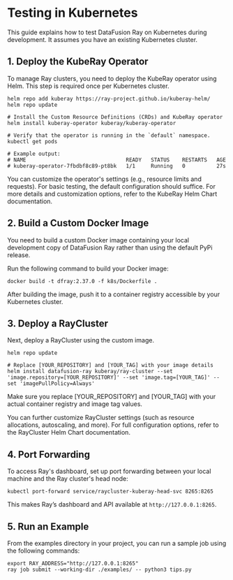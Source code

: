 # Testing in Kubernetes

This guide explains how to test DataFusion Ray on Kubernetes during development. It assumes you have an existing Kubernetes cluster.

## 1. Deploy the KubeRay Operator

To manage Ray clusters, you need to deploy the KubeRay operator using Helm. This step is required once per Kubernetes cluster.

```shell
helm repo add kuberay https://ray-project.github.io/kuberay-helm/
helm repo update

# Install the Custom Resource Definitions (CRDs) and KubeRay operator
helm install kuberay-operator kuberay/kuberay-operator

# Verify that the operator is running in the `default` namespace.
kubectl get pods

# Example output:
# NAME                                READY   STATUS    RESTARTS   AGE
# kuberay-operator-7fbdbf8c89-pt8bk   1/1     Running   0          27s
```

You can customize the operator's settings (e.g., resource limits and requests). For basic testing, the default configuration should suffice.
For more details and customization options, refer to the KubeRay Helm Chart documentation.

## 2. Build a Custom Docker Image
You need to build a custom Docker image containing your local development copy of DataFusion Ray rather than using the default PyPi release.

Run the following command to build your Docker image:

```shell
docker build -t dfray:2.37.0 -f k8s/Dockerfile .
```

After building the image, push it to a container registry accessible by your Kubernetes cluster.

## 3. Deploy a RayCluster
Next, deploy a RayCluster using the custom image.

```shell
helm repo update

# Replace [YOUR_REPOSITORY] and [YOUR_TAG] with your image details
helm install datafusion-ray kuberay/ray-cluster --set 'image.repository=[YOUR_REPOSITORY]' --set 'image.tag=[YOUR_TAG]' --set 'imagePullPolicy=Always'
```
Make sure you replace [YOUR_REPOSITORY] and [YOUR_TAG] with your actual container registry and image tag values.

You can further customize RayCluster settings (such as resource allocations, autoscaling, and more). For full configuration options, refer to the RayCluster Helm Chart documentation.

## 4. Port Forwarding

To access Ray's dashboard, set up port forwarding between your local machine and the Ray cluster's head node:

```shell
kubectl port-forward service/raycluster-kuberay-head-svc 8265:8265
```

This makes Ray’s dashboard and API available at `http://127.0.0.1:8265`.


## 5. Run an Example
From the examples directory in your project, you can run a sample job using the following commands:

```
export RAY_ADDRESS="http://127.0.0.1:8265"
ray job submit --working-dir ./examples/ -- python3 tips.py
```
